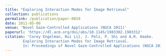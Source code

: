 ```yaml
---
title: "Exploring Interaction Modes for Image Retrieval"
collection: publications
permalink: /publication/paper-0019
date: 2011-05-06
venue: 'Novel Gaze-Controlled Applications (NGCA 2011)'
paperurl: 'https://dl.acm.org/doi/abs/10.1145/1983302.1983312'
citation: 'Corey Engelman, Rui Li}, J. Pelz, P. Shi and A.R. Haake.
        Exploring Interaction Modes for Image Retrieval.
        In: Proceedings of Novel Gaze-Controlled Applications (NGCA 2011), 10--15, May 2011.'
---
```

